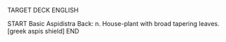 TARGET DECK
ENGLISH

START
Basic
Aspidistra
Back: n. House-plant with broad tapering leaves. [greek aspis shield]
END
